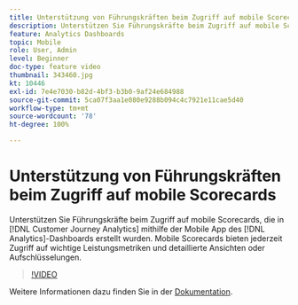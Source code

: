 ```yaml
---
title: Unterstützung von Führungskräften beim Zugriff auf mobile Scorecards
description: Unterstützen Sie Führungskräfte beim Zugriff auf mobile Scorecards, die in Customer Journey Analytics mithilfe der Mobile App des Analytics-Dashboards erstellt wurden.  Mobile Scorecards bieten jederzeit Zugriff auf wichtige Leistungsmetriken und detaillierte Ansichten oder Aufschlüsselungen.
feature: Analytics Dashboards
topic: Mobile
role: User, Admin
level: Beginner
doc-type: feature video
thumbnail: 343460.jpg
kt: 10446
exl-id: 7e4e7030-b82d-4bf3-b3b0-9af24e684988
source-git-commit: 5ca07f3aa1e080e9288b094c4c7921e11cae5d40
workflow-type: tm+mt
source-wordcount: '78'
ht-degree: 100%

---
```


# Unterstützung von Führungskräften beim Zugriff auf mobile Scorecards

Unterstützen Sie Führungskräfte beim Zugriff auf mobile Scorecards, die in [!DNL Customer Journey Analytics] mithilfe der Mobile App des [!DNL Analytics]-Dashboards erstellt wurden.  Mobile Scorecards bieten jederzeit Zugriff auf wichtige Leistungsmetriken und detaillierte Ansichten oder Aufschlüsselungen.

>[!VIDEO](https://video.tv.adobe.com/v/3444845/?quality=12&learn=on&captions=ger)

Weitere Informationen dazu finden Sie in der [Dokumentation](https://experienceleague.adobe.com/docs/analytics-platform/using/cja-dashboards/set-up-execs.html?lang=de).